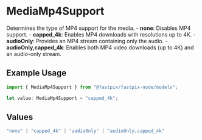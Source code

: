 # MediaMp4Support

Determines the type of MP4 support for the media.   - **none**: Disables MP4 support.   - **capped_4k**: Enables MP4 downloads with resolutions up to 4K.   - **audioOnly**: Provides an MP4 stream containing only the audio.   - **audioOnly,capped_4k**: Enables both MP4 video downloads (up to 4K) and an audio-only stream.

## Example Usage

```typescript
import { MediaMp4Support } from "@fastpix/fastpix-node/models";

let value: MediaMp4Support = "capped_4k";
```

## Values

```typescript
"none" | "capped_4k" | "audioOnly" | "audioOnly,capped_4k"
```